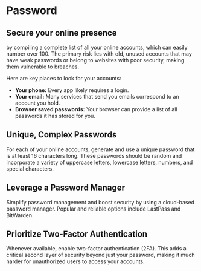
# **Password**

## Secure your online presence
by compiling a complete list of all your online accounts, which can easily number over 100. The primary risk lies with old, unused accounts that may have weak passwords or belong to websites with poor security, making them vulnerable to breaches.

Here are key places to look for your accounts:
- **Your phone:** Every app likely requires a login.
- **Your email:** Many services that send you emails correspond to an account you hold.
- **Browser saved passwords:** Your browser can provide a list of all passwords it has stored for you.

## Unique, Complex Passwords 
For each of your online accounts, generate and use a unique password that is at least 16 characters long. These passwords should be random and incorporate a variety of uppercase letters, lowercase letters, numbers, and special characters.

## Leverage a Password Manager
Simplify password management and boost security by using a cloud-based password manager. Popular and reliable options include LastPass and BitWarden.

## Prioritize Two-Factor Authentication
Whenever available, enable two-factor authentication (2FA). This adds a critical second layer of security beyond just your password, making it much harder for unauthorized users to access your accounts.
